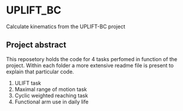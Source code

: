 <h1> UPLIFT_BC </h1>

Calculate kinematics from the UPLIFT-BC project

<h2> Project abstract </h2>

This reposetory holds the code for 4 tasks perfomed in function of the project. Within each folder a more extensive readme file is present to explain that particular code. 

1. ULIFT task
2. Maximal range of motion task
3. Cyclic weighted reaching task
4. Functional arm use in daily life
